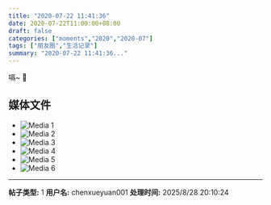 ```yaml
---
title: "2020-07-22 11:41:36"
date: 2020-07-22T11:00:00+08:00
draft: false
categories: ["moments","2020","2020-07"]
tags: ["朋友圈","生活记录"]
summary: "2020-07-22 11:41:36..."
---
```


嗝~ 🤭

## 媒体文件

- ![Media 1](/Moments/photos/2020-07-22/202007221141360.jpg)
- ![Media 2](/Moments/photos/2020-07-22/202007221141361.jpg)
- ![Media 3](/Moments/photos/2020-07-22/202007221141362.jpg)
- ![Media 4](/Moments/photos/2020-07-22/202007221141363.jpg)
- ![Media 5](/Moments/photos/2020-07-22/202007221141364.jpg)
- ![Media 6](/Moments/photos/2020-07-22/202007221141365.jpg)

---

**帖子类型:** 1
**用户名:** chenxueyuan001
**处理时间:** 2025/8/28 20:10:24